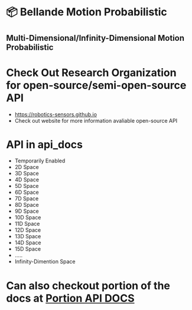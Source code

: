 # 📦 Bellande Motion Probabilistic
## Multi-Dimensional/Infinity-Dimensional Motion Probabilistic

# Check Out Research Organization for open-source/semi-open-source API
- https://robotics-sensors.github.io
- Check out website for more information avaliable open-source API 

# API in api_docs
- Temporarily Enabled
- 2D Space
- 3D Space
- 4D Space
- 5D Space
- 6D Space
- 7D Space
- 8D Space
- 9D Space
- 10D Space
- 11D Space
- 12D Space
- 13D Space
- 14D Space
- 15D Space
- .....
- Infinity-Dimention Space

# Can also checkout portion of the docs at [Portion API DOCS](https://github.com/Robotics-Sensors/bellande_motion_probabilistic/blob/main/api_docs.md)
